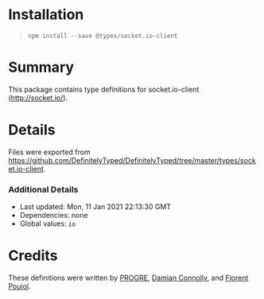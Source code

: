 # Installation
> `npm install --save @types/socket.io-client`

# Summary
This package contains type definitions for socket.io-client (http://socket.io/).

# Details
Files were exported from https://github.com/DefinitelyTyped/DefinitelyTyped/tree/master/types/socket.io-client.

### Additional Details
 * Last updated: Mon, 11 Jan 2021 22:13:30 GMT
 * Dependencies: none
 * Global values: `io`

# Credits
These definitions were written by [PROGRE](https://github.com/progre), [Damian Connolly](https://github.com/divillysausages), and [Florent Poujol](https://github.com/florentpoujol).
